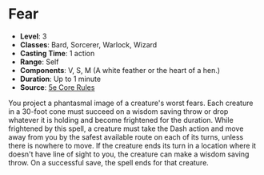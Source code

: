 # Fear

- **Level**: 3
- **Classes**: Bard, Sorcerer, Warlock, Wizard
- **Casting Time**: 1 action
- **Range**: Self
- **Components**: V, S, M (A white feather or the heart of a hen.)
- **Duration**: Up to 1 minute
- **Source**: [5e Core Rules](http://dnd.wizards.com/articles/features/systems-reference-document-srd)

You project a phantasmal image of a creature's worst fears. Each creature in a 30-foot cone must succeed on a wisdom saving throw or drop whatever it is holding and become frightened for the duration. While frightened by this spell, a creature must take the Dash action and move away from you by the safest available route on each of its turns, unless there is nowhere to move. If the creature ends its turn in a location where it doesn't have line of sight to you, the creature can make a wisdom saving throw. On a successful save, the spell ends for that creature.

